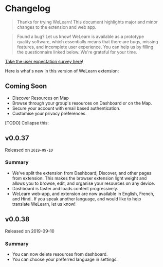 # Changelog

> Thanks for trying WeLearn! This document highlights major and minor changes
> to the extension and web app.

> Found a bug? Let us know! WeLearn is available as a prototype quality software,
> which essentially means that there are bugs, missing features, and incomplete
> user experience. You can help us by filling the questionnaire linked below.
> We're grateful for your time.

[Take the user expectation survey here](#link-to-survey)!

Here is what's new in this version of WeLearn extension:

## Coming Soon

- Discover Resources on Map
- Browse through your group's resources on Dashboard or on the Map.
- Secure your account with email based authentication.
- Customise your privacy preferences.

[TODO] Collapse this:

## v0.0.37

Released on `2019-09-10`

### Summary
- We've split the extension from Dashboard, Discover, and other pages from
  extension. This makes the browser extension light weight and allows you
  to browse, edit, and organise your resources on any device.
- Dashboard is faster and loads content progressively.
- WeLearn web-app, and extension are now available in English, French, and
  Hindi. If you speak another language, and would like to help translate
  WeLearn, let us know!

## v0.0.38

Released on 2019-09-10

### Summary
- You can now delete resources from dashboard.
- You can choose your preferred language in settings.
